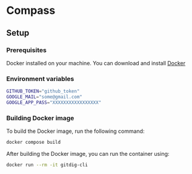 # Compass

## Setup

### Prerequisites

Docker installed on your machine. You can download and install [Docker](https://www.docker.com/products/docker-desktop/)

### Environment variables

```bash
GITHUB_TOKEN="github_token"
GOOGLE_MAIL="some@gmail.com"
GOOGLE_APP_PASS="XXXXXXXXXXXXXXXXX"
```

### Building Docker image

To build the Docker image, run the following command:

```bash
docker compose build
```

After building the Docker image, you can run the container using:

```bash
docker run --rm -it gitdig-cli
```
